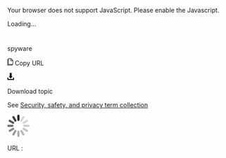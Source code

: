 Your browser does not support JavaScript. Please enable the Javascript.

Loading...

# 

spyware

![Copy URL](spyware_files/Copy.png)
Copy URL

![Download](spyware_files/Download.png)

Download topic

See [Security, safety, and privacy term collection](https://worldready.cloudapp.net/Styleguide/Read?id=2700&topicid=26894)

![In progress](spyware_files/activity-large.gif)

URL :
